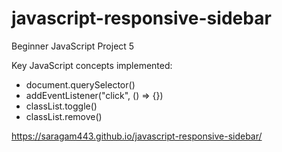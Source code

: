 # javascript-responsive-sidebar #

Beginner JavaScript Project 5

Key JavaScript concepts implemented:
* document.querySelector()
* addEventListener("click", () => {})
* classList.toggle()
* classList.remove()

https://saragam443.github.io/javascript-responsive-sidebar/